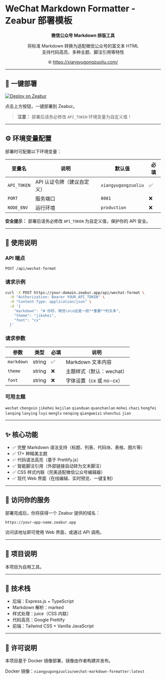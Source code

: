 # WeChat Markdown Formatter - Zeabur 部署模板

<p align="center">
  <strong>微信公众号 Markdown 排版工具</strong>
</p>

<p align="center">
  将标准 Markdown 转换为适配微信公众号的富文本 HTML<br>
  支持代码高亮、多种主题、脚注引用等特性
</p>

<p align="center">
  🌐 <a href="https://xiangyugongzuoliu.com/">https://xiangyugongzuoliu.com/</a>
</p>

---

## 🚀 一键部署

[![Deploy on Zeabur](https://zeabur.com/button.svg)](https://zeabur.com/templates/S3O573)

点击上方按钮，一键部署到 Zeabur。

> **注意：** 部署后请务必修改 `API_TOKEN` 环境变量为自定义值！

---

## ⚙️ 环境变量配置

部署时可配置以下环境变量：

| 变量名 | 说明 | 默认值 | 必填 |
|--------|------|--------|------|
| `API_TOKEN` | API 认证令牌（建议自定义） | `xiangyugongzuoliu` | ✅ |
| `PORT` | 服务端口 | `8081` | ❌ |
| `NODE_ENV` | 运行环境 | `production` | ❌ |

**安全提示：** 部署后请务必修改 `API_TOKEN` 为自定义值，保护你的 API 安全。

---

## 📖 使用说明

### API 端点

```
POST /api/wechat-format
```

### 请求示例

```bash
curl -X POST https://your-domain.zeabur.app/api/wechat-format \
  -H "Authorization: Bearer YOUR_API_TOKEN" \
  -H "Content-Type: application/json" \
  -d '{
    "markdown": "# 你好，微信\n\n这是一段**重要**的文本",
    "theme": "jikehei",
    "font": "cx"
  }'
```

### 请求参数

| 参数 | 类型 | 必填 | 说明 |
|------|------|------|------|
| `markdown` | string | ✅ | Markdown 文本内容 |
| `theme` | string | ❌ | 主题样式（默认：wechat） |
| `font` | string | ❌ | 字体设置（cx 或 no-cx） |

### 可用主题

`wechat` `chengxin` `jikehei` `kejilan` `qianduan` `quanzhanlan` `mohei` `chazi` `hongfei` `lanqing` `lanying` `lvyi` `menglv` `nenqing` `qiangweizi` `shanchui` `jian`

---

## ✨ 核心功能

- ✅ 完整 Markdown 语法支持（标题、列表、代码块、表格、图片等）
- ✅ 17+ 种精美主题
- ✅ 代码语法高亮（基于 Prettify.js）
- ✅ 智能脚注引用（外部链接自动转为文末脚注）
- ✅ CSS 样式内联（完美适配微信公众号编辑器）
- ✅ 现代 Web 界面（在线编辑、实时预览、一键复制）

---

## 🔧 访问你的服务

部署完成后，你将获得一个 Zeabur 提供的域名：

```
https://your-app-name.zeabur.app
```

访问该地址即可使用 Web 界面，或通过 API 调用。

---

## 📝 项目说明

本项目为自用工具。

---

## 🙏 技术栈

- 后端：Express.js + TypeScript
- Markdown 解析：marked
- 样式处理：juice（CSS 内联）
- 代码高亮：Google Prettify
- 前端：Tailwind CSS + Vanilla JavaScript

---

## 📄 许可说明

本项目基于 Docker 镜像部署，镜像由作者构建并发布。

Docker 镜像：`xiangyugongzuoliu/wechat-markdown-formatter:latest`
